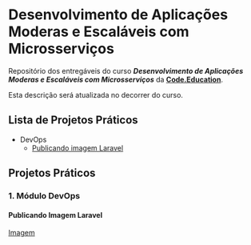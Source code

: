 # Desenvolvimento de Aplicações Moderas e Escaláveis com Microsserviços

Repositório dos entregáveis do curso _**Desenvolvimento de Aplicações Moderas e Escaláveis com Microsserviços**_ da [**Code.Education**](https://code.education/).

Esta descrição será atualizada no decorrer do curso.

## Lista de Projetos Práticos

- DevOps
  - [Publicando imagem Laravel](#publicando-imagem-laravel)

## Projetos Práticos

### 1. Módulo DevOps

#### Publicando Imagem Laravel

[Imagem](https://hub.docker.com/repository/docker/gabriel301/laravel)
